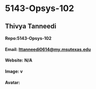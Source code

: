 # 5143-Opsys-102
## Thivya Tanneedi
#### Repo:5143-Opsys-102
#### Email: lttanneedi0614@my.msutexas.edu 
#### Website: N/A
#### Image: v
#### Avatar:
